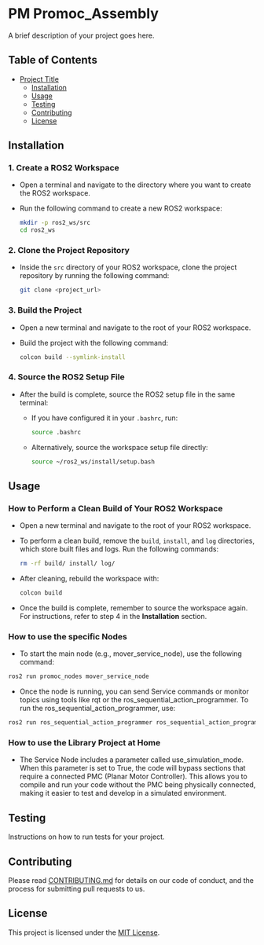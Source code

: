# PM Promoc_Assembly

A brief description of your project goes here.

## Table of Contents

- [Project Title](PM_Promoc_Assembly)
  - [Installation](#installation)
  - [Usage](#usage)
  - [Testing](#testing)
  - [Contributing](#contributing)
  - [License](#license)

## Installation

### 1. Create a ROS2 Workspace
   - Open a terminal and navigate to the directory where you want to create the ROS2 workspace.
   - Run the following command to create a new ROS2 workspace:

     ```bash
     mkdir -p ros2_ws/src
     cd ros2_ws
     ```

### 2. Clone the Project Repository
   - Inside the `src` directory of your ROS2 workspace, clone the project repository by running the following command:

     ```bash
     git clone <project_url>
     ```

### 3. Build the Project
   - Open a new terminal and navigate to the root of your ROS2 workspace.
   - Build the project with the following command:

     ```bash
     colcon build --symlink-install
     ```

### 4. Source the ROS2 Setup File
   - After the build is complete, source the ROS2 setup file in the same terminal:

     - If you have configured it in your `.bashrc`, run:

       ```bash
       source .bashrc
       ```

     - Alternatively, source the workspace setup file directly:

       ```bash
       source ~/ros2_ws/install/setup.bash
       ```

   


## Usage

### How to Perform a Clean Build of Your ROS2 Workspace
   - Open a new terminal and navigate to the root of your ROS2 workspace.
   - To perform a clean build, remove the `build`, `install`, and `log` directories, which store built files and logs. Run the following commands:

     ```bash
     rm -rf build/ install/ log/
     ```

   - After cleaning, rebuild the workspace with:

     ```bash
     colcon build
     ```

   - Once the build is complete, remember to source the workspace again. For instructions, refer to step 4 in the **Installation** section.

### How to use the specific Nodes
  - To start the main node (e.g., mover_service_node), use the following command:
  ```bash
  ros2 run promoc_nodes mover_service_node
  ```
  - Once the node is running, you can send Service commands or monitor topics using tools like rqt or the ros_sequential_action_programmer. To run the ros_sequential_action_programmer, use:
  ```bash
  ros2 run ros_sequential_action_programmer ros_sequential_action_programmer
  ```

### How to use the Library Project at Home
  - The Service Node includes a parameter called use_simulation_mode. When this parameter is set to True, the code will bypass sections that require a connected PMC (Planar Motor Controller). This allows you to compile and run your code without the PMC being physically connected, making it easier to test and develop in a simulated environment.
  



## Testing

Instructions on how to run tests for your project.

## Contributing

Please read [CONTRIBUTING.md](CONTRIBUTING.md) for details on our code of conduct, and the process for submitting pull requests to us.

## License

This project is licensed under the [MIT License](LICENSE).

